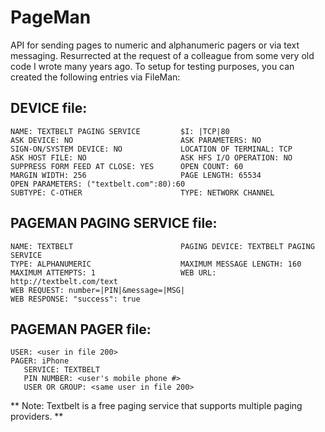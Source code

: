 # PageMan 
API for sending pages to numeric and alphanumeric pagers or via text messaging.  Resurrected at the request of a colleague from some very old code I wrote many years ago.  To setup for testing purposes, you can created the following entries via FileMan:

## DEVICE file:
```
NAME: TEXTBELT PAGING SERVICE         $I: |TCP|80
ASK DEVICE: NO                        ASK PARAMETERS: NO
SIGN-ON/SYSTEM DEVICE: NO             LOCATION OF TERMINAL: TCP
ASK HOST FILE: NO                     ASK HFS I/O OPERATION: NO
SUPPRESS FORM FEED AT CLOSE: YES      OPEN COUNT: 60
MARGIN WIDTH: 256                     PAGE LENGTH: 65534
OPEN PARAMETERS: ("textbelt.com":80):60
SUBTYPE: C-OTHER                      TYPE: NETWORK CHANNEL
```
## PAGEMAN PAGING SERVICE file:
```
NAME: TEXTBELT                        PAGING DEVICE: TEXTBELT PAGING SERVICE
TYPE: ALPHANUMERIC                    MAXIMUM MESSAGE LENGTH: 160
MAXIMUM ATTEMPTS: 1                   WEB URL: http://textbelt.com/text
WEB REQUEST: number=|PIN|&message=|MSG|
WEB RESPONSE: "success": true
```
## PAGEMAN PAGER file:
```
USER: <user in file 200>
PAGER: iPhone                           
   SERVICE: TEXTBELT
   PIN NUMBER: <user's mobile phone #>
   USER OR GROUP: <same user in file 200>
```
** Note: Textbelt is a free paging service that supports multiple paging providers. **
